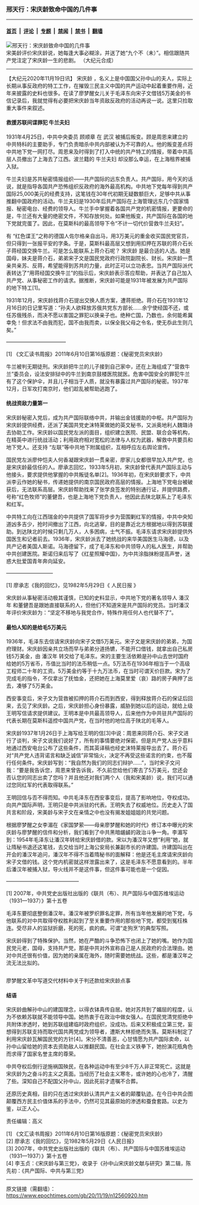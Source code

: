 ### 邢天行：宋庆龄致命中国的几件事

---

#### [首页](../../../..?n12560920) &nbsp;|&nbsp; [评论](../../../../../epoch-comment?n12560920) &nbsp;|&nbsp; [专题](../../../../../epoch-special?n12560920) &nbsp;|&nbsp; [禁闻](../../../../../epoch-news?n12560920) &nbsp;|&nbsp; [禁书](../../../../../books?n12560920) &nbsp;|&nbsp; [翻墙](https://github.com/gfw-breaker/nogfw/blob/master/README.md?n12560920)


<div><img alt="邢天行：宋庆龄致命中国的几件事" class="attachment-djy_600_400 size-djy_600_400 wp-post-image" src="https://i.epochtimes.com/assets/uploads/2020/11/maxresdefault-50-800x450-600x400.jpg"/>
<div class="caption">
 宋美龄评价宋庆龄说，她每逢大事必糊涂，并送了她“九个不（未）”。相信跟随共产党注定了宋庆龄一生的悲剧。 （大纪元合成）
</div></div><hr/><div class="post_content" id="artbody" itemprop="articleBody">
 <!-- article content begin -->
 <p>
  【大纪元2020年11月19日讯】
  <ok href="https://www.epochtimes.com/gb/tag/%E5%AE%8B%E5%BA%86%E9%BE%84.html">
   宋庆龄
  </ok>
  ，名义上是中国国父孙中山的夫人，实际上长期从事反政府的特工工作，在摧毁三民主义中国的共产运动中起着重要作用，近年来披露的史料也很多。在读了廖梦醒女儿关于毛泽东向宋子文借钱5万美金的书信记录后，我就觉得有必要把宋庆龄当年资敌反政府的活动再说一说。这里只捡取重大事件来叙述。
 </p>
 <h4>
  救援苏联间谍罪犯
  <ok href="https://www.epochtimes.com/gb/tag/%E7%89%9B%E5%85%B0%E5%A4%AB%E5%A6%87.html">
   牛兰夫妇
  </ok>
 </h4>
 <p>
  1931年4月25日，中共中央委员
  <ok href="https://www.epochtimes.com/gb/tag/%E9%A1%BE%E9%A1%BA%E7%AB%A0.html">
   顾顺章
  </ok>
  在
  <ok href="https://www.epochtimes.com/gb/tag/%E6%AD%A6%E6%B1%89.html">
   武汉
  </ok>
  被捕后叛变。顾是周恩来建立的中共特科的主要助手，专门负责暗杀中共内部被认为不可靠的人。他的叛变差点将中共地下党一网打尽。周恩来及时得到了打入中统的共产特工的情报，带着中共高层人员撤出了上海去了江西。波兰籍的
  <ok href="https://www.epochtimes.com/gb/tag/%E7%89%9B%E5%85%B0%E5%A4%AB%E5%A6%87.html">
   牛兰夫妇
  </ok>
  却没那么幸运，在上海租界被捕入狱。
 </p>
 <p>
  牛兰夫妇是苏共秘密情报组织——共产国际的远东负责人。共产国际，用今天的话说，就是指导各国共产恐怖组织反政府的海外最高机构。中共地下党每年得到共产国际25,000美元的经费支持，这笔钱在30年代初期无疑数额巨大，足够中共从事推翻中国政府的活动。牛兰夫妇是1930年后共产国际在上海管理远东几个国家情报、秘密电台、经费的领导人。牛兰手中掌握着各国共产党的机密情报，更要命的是，牛兰还有大量的绝密文件，不知存放何处。如果他叛变，共产国际在各国的地下党就完蛋了。因此，在莫斯科的最高领导下令“不计一切代价营救牛兰夫妇”。
 </p>
 <p>
  有 “红色谍王”之称的德国人佐尔格亲自出马，用3万美元的重金收买国民党官员，但只得到一张报平安的字条。于是，莫斯科最高层又想到用扣押在苏联的蒋介石长子蒋经国交换牛兰。可是怎么能联系上蒋介石呢？
  <ok href="https://www.epochtimes.com/gb/tag/%E5%AE%8B%E5%BA%86%E9%BE%84.html">
   宋庆龄
  </ok>
  是最合适的人选。她是国母，妹夫是蒋介石，弟弟宋子文是国民党政府行政院副院长、财长。宋庆龄一贯亲共亲苏、反蒋，希望能得到苏共的力量，此时正可以立功表忠。当共产国际派代表转达了“用蒋经国交换牛兰”的指示后，宋庆龄表示答应帮助，并表达了自己加入共产党、从事秘密工作的请求。据推断，宋庆龄可能是1931年被发展为共产国际的地下特工[1]。
 </p>
 <p>
  1931年12月，宋庆龄找蒋介石提出交换人质方案，遭蒋拒绝。蒋介石在1931年12月16日的日记里写道：“孙夫人欲释放苏俄共党东方部长……余宁使经国不还，或任苏俄残杀，而决不愿以害国之罪犯以换亲子也。绝种亡国，乃数也，余何能希冀幸免！但求法不由我而犯，国不由我而卖，以保全我父母之令名，使无忝此生则几矣。”
 </p>
 <p>
  ———————————–
 </p>
 <p>
  [1] 《文汇读书周报》2011年6月10日第16版原题：《秘密党员宋庆龄》
 </p>
 <p>
  牛兰被判无期徒刑。宋庆龄把牛兰的儿子接到自己家中，还在上海组成了“营救牛兰”委员会，设法安排狱中的牛兰到南京鼓楼医院就医。危害中国安全的罪犯牛兰有了这个保护伞，并且儿子相当于人质，就没有暴露过共产国际的秘密。1937年12月，日军攻打南京时，他们趁乱被帮助逃跑了。
 </p>
 <h4>
  统战资敌力量第一
 </h4>
 <p>
  宋庆龄秘密入党后，成为共产国际联络中共，并输出金钱援助的中枢。共产国际为宋庆龄提供经费，还派了美国共党史沫特莱做她的英文秘书，又派奥地利人魏璐诗去协助工作。宋庆龄以国民党左派的面目，组织建立医院、民盟、联合会等机构，在精英中进行统战活动；利用政府相对宽松的法律与人权为武器，解救中共要员和地下党人。还支持 “左联”等中共地下附属组织，互相呼应左右舆论宣传。
 </p>
 <p>
  国民党左派廖仲恺夫人何香凝跟宋庆龄一贯亲密，廖家儿女都很早加入共产党，也是宋庆龄最信任的人。廖承志回忆，1933年5月初，宋庆龄曾代表共产国际主动与他接头，要求提供他掌握的中共叛徒名单[2]。1936年初，在宋庆龄要求下，中共派李云作她的秘书，传递她提供的南京国民政府高层的情报。上海地下党电台被破获后，无法联系高层。宋庆龄帮助找来了张学良签发的特别通行证，并提供路费，号称“红色牧师”的董健吾，也是上海地下党负责人，他因此去陕北联系上了毛泽东和红军。
 </p>
 <p>
  中共特工向在江西瑞金的中共提供了国军将步步为营围剿红军的情报，中共中央知道凶多吉少，抢时间撤出了江西，向北逃窜，目的是靠近北方根据地以得到苏联援助。到达陕北的时候只剩几万人，人多困病，士气不振。毛泽东请求宋庆龄提供外国医生和记者前去。1936年，宋庆龄派去了她统战的来华美国医生马海德，以及共产记者美国人斯诺。马海德留下，成了毛泽东和中共领导人的私人医生，并帮助中共创建医院。斯诺归来后写了《红星照耀中国》，为中共涂脂抹粉提高声誉，迷惑大批爱国青年奔向延安。
 </p>
 <p>
  —————————
 </p>
 <p>
  [1] 廖承志《我的回忆》，见1982年5月29日《
  <ok href="https://zh.wikipedia.org/wiki/%E4%BA%BA%E6%B0%91%E6%97%A5%E5%A0%B1">
   人民日报
  </ok>
  》
 </p>
 <p>
  宋庆龄从事秘密活动极其谨慎，已知的史料显示，中共地下党的著名领导人
  <ok href="https://www.epochtimes.com/gb/tag/%E6%BD%98%E6%B1%89%E5%B9%B4.html">
   潘汉年
  </ok>
  和董健吾是跟她直接联系的人，但他们不知道宋是共产国际的党员。当时潘汉年评价宋庆龄为：“坚定不移地与我党合作，特殊作用任何人也代替不了”。
 </p>
 <h4>
  最怕人知的是给毛5万美元
 </h4>
 <p>
  1936年，毛泽东去信请宋庆龄向宋子文借5万美元。宋子文是宋庆龄的弟弟，为国府理财。宋庆龄因亲共立场而早与弟弟分道扬镳，不能开口借钱，就拿出自己私房钱5万美金，由
  <ok href="https://www.epochtimes.com/gb/tag/%E6%BD%98%E6%B1%89%E5%B9%B4.html">
   潘汉年
  </ok>
  转交给了毛泽东。宋的主要生活依赖是孙中山去世时国府给她的5万省币，币值比当时的法币稍低一点。5万法币在1936年相当于一个高级工程师二十年的工资。5万美金约等于十九万法币，在当时可谓天价巨款。宋为了完成毛的指令，不仅拿出了抚恤金，还把她在上海莫里爱（哀）路的房子典押了出去，凑够了5万美金。
 </p>
 <p>
  西安事变后，宋子文为营救被扣押的蒋介石而到西安，得到释放蒋介石的保证后回来，去见了宋庆龄。之后，宋庆龄担心身份暴露，威胁到她以后的运动，就给上级王明写信请求提供建议。王明本是中共最高领导人，后来他作为中共驻共产国际的代表长期在莫斯科遥控中国共产党，在当时他的地位高于陕北的毛等人。
 </p>
 <p>
  宋庆龄1937年1月26日于上海写给王明的信[3]中说：周恩来同蒋介石、宋子文进行了谈判，宋子文说我们说好了，所有的事情要绝对保密。但是共产党人出乎意料地通过西安电台公布了这些条件，而其英译稿也经史沫特莱报导出去了。蒋介石对“共产党人违背诺言和缺乏诚信”非常恼火，决定不再受这些诺言的约束，也不履行任何条件。宋庆龄写到：“我自然为我们的同志们辩护……”，当时宋子文问我：“要是我告诉您，周恩来曾告诉我，不久前您给他们寄去了5万美元，您还会否认您的同志出卖了您吗？并且他还对我们两个人（我和宋美龄）说，我们可以通过您同红军的代表取得联系。”
 </p>
 <p>
  王明回信与否不得而知。中共毛泽东在西安事变后，提高了影响地位，夺权成功。向共产国际声明，王明只是中共派驻的代表。王明失去了权威地位。历史走入了国共言和阶段，宋美龄与宋子文在亲情之中也没有揭发姐姐姐的共党问题。
 </p>
 <p>
  根据廖梦醒之女李湄在《家国梦萦——母亲廖梦醒和她的时代》修订本中曝光的宋庆龄与廖梦醒的信件和分析，我们看到了中共黑暗龌鹾的政治斗争一角。李湄写到：1954年毛泽东让潘汉年转给宋庆龄借的款。宋以为潘汉年又想“利用”她，就让隋秘书退还这笔钱，去交给当时上海公安局长兼副市长的许建国。许建国叫出在开会的潘汉年追问，潘汉年不得不当着隋秘书的面解释：他是还毛主席请宋庆龄向宋子文借的钱。这个党内机密就这样泄露出来了，这是毛泽东不愿意看到的。半年后潘汉年被捕入狱，导火线并不是这件事，但这件事可能也是一个促因。
 </p>
 <p>
  ——————————————
 </p>
 <p>
  [1] 2007年，中共党史出版社出版的《联共（布）、共产国际与中国苏维埃运动（1931—1937）》第十五卷
 </p>
 <p>
  毛泽东要彻底整倒潘汉年。潘汉年被罗织罪名定罪，所有当年他发展的地下党，与他联系的对中共取得夺权胜利起到了至关重要作用的那些地下党，都受到冤枉株连。受尽非人的监狱折磨，死的死，疯的疯。可谓“走狗烹”的典型写照。
 </p>
 <p>
  宋庆龄得到了特殊保护。当然，她在严酷的斗争恐怖下也闭上了她的嘴。她作为国民党元老，国母，支持共产党，那是中共对外宣称自己是人民政府的合法理由。她对中共还很有价值，因为她的亲属在海外，随时需要她统战。这些，都是潘汉年之流无法比拟的。
 </p>
 <p>
  <ok href="https://i.epochtimes.com/assets/uploads/2020/11/54f6bb107f5fa700d7ac5ca2fe2e7be1.png">
   <img alt="" class="size-medium wp-image-12561128 aligncenter" src="https://i.epochtimes.com/assets/uploads/2020/11/54f6bb107f5fa700d7ac5ca2fe2e7be1-450x177.png"/>
  </ok>
 </p>
 <p>
  廖梦醒文革中写道交代材料中关于判还款给宋庆龄点事
 </p>
 <h4>
  结语
 </h4>
 <p>
  宋庆龄曲解孙中山的建国理念，以得衣钵真传自居。她对苏共到了媚屈的程度，认为不依赖苏联就不能领导中国。她热衷于在政治中做女强人。在国民党清党拒绝中共附体渗透时，她到苏联组建临时政府组织，没成功。后来又积极成立第三党，妄想得到苏联支持而取代国共两党成为领导者，遭斯大林拒绝而失落。莫斯科制定了利用宋庆龄瓦解国民党的方针[4]。宋分不清善恶，心甘情愿为共产国际卖命，以孙中山留给她的资本去资助敌人以推翻民国。在社会主义铁拳下，她扮演花瓶角色而求得了国家名誉主席的尊荣。
 </p>
 <p>
  中共夺权后倒行逆施祸国殃民，在各种运动中有至少8千万人非正常死亡。这就是宋庆龄为之奋斗的主义之真面。当经历了社会主义寒冬，或许她的心也冷了，清醒了些。深知自己不配国父孙中山，因此死前才遗嘱不合葬。
 </p>
 <p>
  还原历史真相，目的只在透过宋庆龄认清共产主义者的颠覆轨迹。在今日中共企图颠覆西方民主价值体系的手法中，仍然可见其最原始的渗透和蚕食套路。以史为鉴，以正人心。
 </p>
 <p>
  责任编辑：高义
 </p>
 <p>
  [1] 《文汇读书周报》2011年6月10日第16版原题：《秘密党员宋庆龄》
  <br/>
  [2] 廖承志《我的回忆》，见1982年5月29日《人民日报》
  <br/>
  [3] 2007年，中共党史出版社出版的《联共（布）、共产国际与中国苏维埃运动（1931—1937）》第十五卷
  <br/>
  [4] 李玉贞：《宋庆龄与第三党》，收录于《孙中山宋庆龄文献与研究》第二辑，陈先初：《共产国际、中共与第三党》
 </p>
 <!-- article content end -->
 <div id="below_article_ad">
 </div>
</div>


---

原文链接（需翻墙）：https://www.epochtimes.com/gb/20/11/19/n12560920.htm